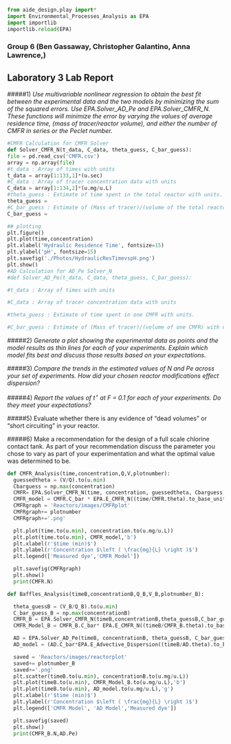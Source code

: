 ```python
from aide_design.play import*
import Environmental_Processes_Analysis as EPA
import importlib
importlib.reload(EPA)
```


### Group 6 (Ben Gassaway, Christopher Galantino, Anna Lawrence,)
## Laboratory 3 Lab Report


#####1) *Use multivariable nonlinear regression to obtain the best fit between the experimental data and the two models by minimizing the sum of the squared errors. Use EPA.Solver_AD_Pe and EPA.Solver_CMFR_N. These functions will minimize the error by varying the values of average residence time, (mass of tracer/reactor volume), and either the number of CMFR in series or the Peclet number.*

```python
#CMFR Calculation for CMFR Solver
def Solver_CMFR_N(t_data, C_data, theta_guess, C_bar_guess):
file = pd.read_csv('CMFR.csv')
array = np.array(file)
#t_data : Array of times with units
t_data = array[1:133,1]*(u.sec)
#C_data : Array of tracer concentration data with units
C_data = array[1:134,2]*(u.mg/u.L)
#theta_guess : Estimate of time spent in the total reactor with units.
theta_guess =
#C_bar_guess : Estimate of (Mass of tracer)/(volume of the total reactor)
C_bar_guess =

## plotting
plt.figure()
plt.plot(time,concentration)
plt.xlabel('Hydraulic Residence Time', fontsize=15)
plt.ylabel('pH', fontsize=15)
plt.savefig('./Photos/HydraulicResTimevspH.png')
plt.show()
#AD Calculation for AD_Pe Solver_N
#def Solver_AD_Pe(t_data, C_data, theta_guess, C_bar_guess):

#t_data : Array of times with units

#C_data : Array of tracer concentration data with units

#theta_guess : Estimate of time spent in one CMFR with units.

#C_bar_guess : Estimate of (Mass of tracer)/(volume of one CMFR) with units.
```
#####2) *Generate a plot showing the experimental data as points and the model results as thin lines for each of your experiments. Explain which model fits best and discuss those results based on your expectations.*


#####3) *Compare the trends in the estimated values of N and Pe across your set of experiments. How did your chosen reactor modifications effect dispersion?*

#####4) *Report the values of $t^\star$ at F = 0.1 for each of your experiments. Do they meet your expectations?*

#####5) Evaluate whether there is any evidence of “dead volumes” or “short circuiting” in your reactor.

#####6) Make a recommendation for the design of a full scale chlorine contact tank. As part of your recommendation discuss the parameter you chose to vary as part of your experimentation and what the optimal value was determined to be.  

``` python
def CMFR_Analysis(time,concentration,Q,V,plotnumber):
  guessedtheta = (V/Q).to(u.min)
  Cbarguess = np.max(concentration)
  CMFR= EPA.Solver_CMFR_N(time, concentration, guessedtheta, Cbarguess)
  CMFR_model = CMFR.C_bar * EPA.E_CMFR_N((time/CMFR.theta).to_base_units(),CMFR.N)
  CMFRgraph = 'Reactors/images/CMFRplot'
  CMFRgraph+= plotnumber
  CMFRgraph+='.png'

  plt.plot(time.to(u.min), concentration.to(u.mg/u.L))
  plt.plot(time.to(u.min), CMFR_model,'b')
  plt.xlabel(r'$time (min)$')
  plt.ylabel(r'Concentration $\left ( \frac{mg}{L} \right )$')
  plt.legend(['Measured dye','CMFR Model'])

  plt.savefig(CMFRgraph)
  plt.show()
  print(CMFR.N)

def Baffles_Analysis(timeB,concentrationB,Q_B,V_B,plotnumber_B):

  theta_guessB = (V_B/Q_B).to(u.min)
  C_bar_guess_B = np.max(concentrationB)
  CMFR_B = EPA.Solver_CMFR_N(timeB,concentrationB,theta_guessB,C_bar_guess_B)
  CMFR_Model_B = CMFR_B.C_bar* EPA.E_CMFR_N((timeB/CMFR_B.theta).to_base_units(),CMFR_B.N)

  AD = EPA.Solver_AD_Pe(timeB, concentrationB, theta_guessB, C_bar_guess_B)
  AD_model = (AD.C_bar*EPA.E_Advective_Dispersion((timeB/AD.theta).to_base_units(), AD.Pe))

  saved = 'Reactors/images/reactorplot'
  saved+= plotnumber_B
  saved+='.png'
  plt.scatter(timeB.to(u.min), concentrationB.to(u.mg/u.L))
  plt.plot(timeB.to(u.min), CMFR_Model_B.to(u.mg/u.L),'b')
  plt.plot(timeB.to(u.min), AD_model.to(u.mg/u.L),'g')
  plt.xlabel(r'$time (min)$')
  plt.ylabel(r'Concentration $\left ( \frac{mg}{L} \right )$')
  plt.legend(['CMFR Model', 'AD Model','Measured dye'])

  plt.savefig(saved)
  plt.show()
  print(CMFR_B.N,AD.Pe)
  ```
